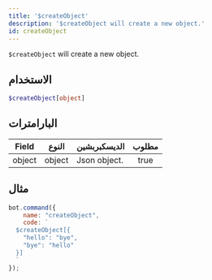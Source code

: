 ```yaml
---
title: '$createObject'
description: '$createObject will create a new object.'
id: createObject
---
```


`$createObject` will create a new object.

## الاستخدام

```php
$createObject[object]
```

## البارامترات

| Field  | النوع  | الديسكبربشين | مطلوب |
| ------ | ------ | ------------ |:-----:|
| object | object | Json object. | true  |

## مثال

```javascript
bot.command({
    name: "createObject",
    code: `
  $createObject[{
    "hello": "bye",
    "bye": "hello"
  }]
  `
});
```